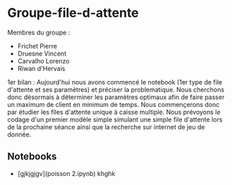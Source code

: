 # Groupe-file-d-attente
Membres du groupe :
- Frichet Pierre
- Druesne Vincent
- Carvalho Lorenzo
- Riwan d'Hervais
  
1er bilan : Aujourd'hui nous avons commencé le notebook (1er type de file d'attente et ses paramètres) et préciser la problematique. Nous cherchons donc désormais à déterminer les paramètres optimaux afin de faire passer un maximum de client en minimum de temps. Nous commençerons donc par étudier les files d'attente unique à caisse multiple.
Nous prévoyons le codage d'un premier modèle simple simulant une simple file d'attente lors de la prochaine séance ainsi que la recherche sur internet de jeu de donnée.

## Notebooks

- [gjkjgjgv](poisson 2.ipynb) khghk
